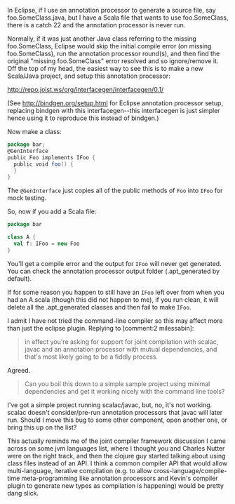 In Eclipse, if I use an annotation processor to generate a source file, say foo.SomeClass.java, but I have a Scala file that wants to use foo.SomeClass, there is a catch 22 and the annotation processor is never run.

Normally, if it was just another Java class referring to the missing foo.SomeClass, Eclipse would skip the initial compile error (on missing foo.SomeClass), run the annotation processor round(s), and then find the original "missing foo.SomeClass" error resolved and so ignore/remove it.
Off the top of my head, the easiest way to see this is to make a new Scala/Java project, and setup this annotation processor:

http://repo.joist.ws/org/interfacegen/interfacegen/0.1/

(See http://bindgen.org/setup.html for Eclipse annotation processor setup, replacing bindgen with this interfacegen--this interfacegen is just simpler hence using it to reproduce this instead of bindgen.)

Now make a class:

```scala
package bar;
@GenInterface
public Foo implements IFoo {
  public void foo() {
  }
}
```

The `@GenInterface` just copies all of the public methods of `Foo` into `IFoo` for mock testing.

So, now if you add a Scala file:

```scala
package bar

class A {
  val f: IFoo = new Foo
}
```

You'll get a compile error and the output for `IFoo` will never get generated. You can check the annotation processor output folder (.apt_generated by default).

If for some reason you happen to still have an `IFoo` left over from when you had an A.scala (though this did not happen to me), if you run clean, it will delete all the .apt_generated classes and then fail to make `IFoo`.

I admit I have not tried the command-line compiler so this may affect more than just the eclipse plugin.
Replying to [comment:2 milessabin]:
> in effect you're asking for support for joint compilation with scalac, javac and an annotation processor with mutual dependencies, and that's most likely going to be a fiddly process.

Agreed.

> Can you boil this down to a simple sample project using minimal dependencies and get it working nicely with the command line tools?

I've got a simple project running scalac/javac, but, no, it's not working. scalac doesn't consider/pre-run annotation processors that javac will later run. Should I move this bug to some other component, open another one, or bring this up on the list?

This actually reminds me of the joint compiler framework discussion I came across on some jvm languages list, where I thought you and Charles Nutter were on the right track, and then the clojure guy started talking about using class files instead of an API. I think a common compiler API that would allow multi-language, iterative compilation (e.g. to allow cross-language/compile-time meta-programming like annotation processors and Kevin's compiler plugin to generate new types as compilation is happening) would be pretty dang slick.

